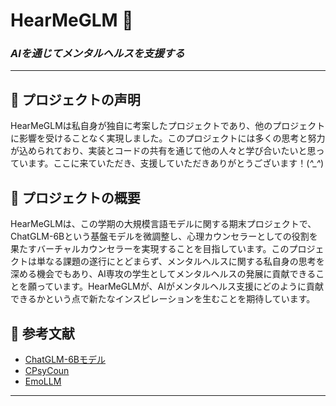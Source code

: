 # HearMeGLM 🌱

### *AIを通じてメンタルヘルスを支援する*

---

## 🌟 プロジェクトの声明

HearMeGLMは私自身が独自に考案したプロジェクトであり、他のプロジェクトに影響を受けることなく実現しました。このプロジェクトには多くの思考と努力が込められており、実装とコードの共有を通じて他の人々と学び合いたいと思っています。ここに来ていただき、支援していただきありがとうございます！(*^_^*)

## 📖 プロジェクトの概要

HearMeGLMは、この学期の大規模言語モデルに関する期末プロジェクトで、ChatGLM-6Bという基盤モデルを微調整し、心理カウンセラーとしての役割を果たすバーチャルカウンセラーを実現することを目指しています。このプロジェクトは単なる課題の遂行にとどまらず、メンタルヘルスに関する私自身の思考を深める機会でもあり、AI専攻の学生としてメンタルヘルスの発展に貢献できることを願っています。HearMeGLMが、AIがメンタルヘルス支援にどのように貢献できるかという点で新たなインスピレーションを生むことを期待しています。

## 🔗 参考文献

- [ChatGLM-6Bモデル](https://github.com/THUDM/ChatGLM-6B)
- [CPsyCoun](https://github.com/CAS-SIAT-XinHai/CPsyCoun)
- [EmoLLM](https://github.com/SmartFlowAI/EmoLLM)

---
